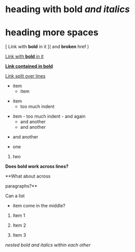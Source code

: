 

# heading **with bold** *and italics*
#     heading more spaces

[  Link with **bold** in it  ](  and **broken** href  )

[       Link with **bold** in it  ](andmeaningfulhref)

**[Link contained in bold](link)**

[Link split
over lines](link)

* item
  - item

- item
    * too much indent

* item
      - too much indent
      - and again
    - and another
  - and another
- and another

- one
1. two

**Does bold work
across lines?**

**What about across

paragraphs?**

Can a list
 - item
come in the middle?

1. Item 1
1. Item 2


1. Item 3

**nested bold *and italics** within each other*